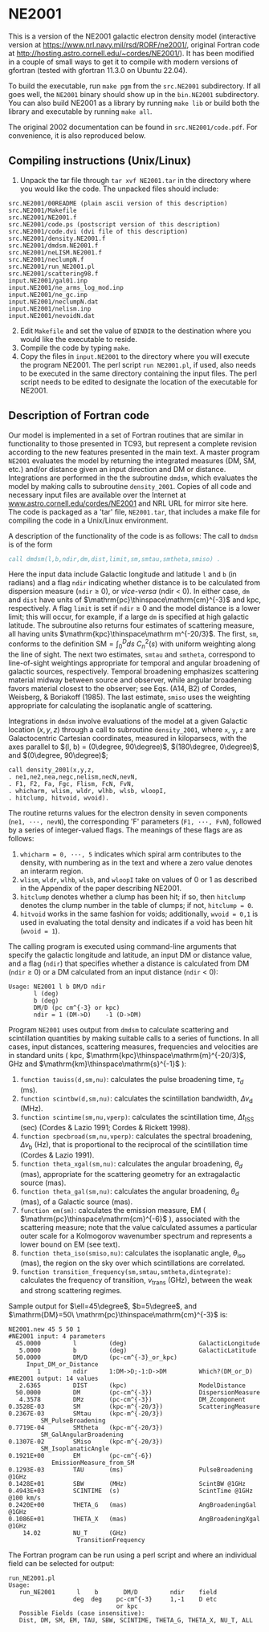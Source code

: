 # NE2001
This is a version of the NE2001 galactic electron density model (interactive version at https://www.nrl.navy.mil/rsd/RORF/ne2001/,
original Fortran code at http://hosting.astro.cornell.edu/~cordes/NE2001/).
It has been modified in a couple of small ways to get it to compile with modern versions of gfortran (tested with gfortran 11.3.0 on Ubuntu 22.04).

To build the executable, run `make pgm` from the `src.NE2001` subdirectory.
If all goes well, the `NE2001` binary should show up in the `bin.NE2001` subdirectory.
You can also build NE2001 as a library by running `make lib` or build both the library and executable by running `make all`. 

The original 2002 documentation can be found in `src.NE2001/code.pdf`. For convenience, it is also reproduced below.

## Compiling instructions (Unix/Linux)
1. Unpack the tar file through `tar xvf NE2001.tar` in the directory where you would like the code. The unpacked files should include:
```
src.NE2001/00README (plain ascii version of this description)
src.NE2001/Makefile
src.NE2001/NE2001.f
src.NE2001/code.ps (postscript version of this description)  
src.NE2001/code.dvi (dvi file of this description)  
src.NE2001/density.NE2001.f
src.NE2001/dmdsm.NE2001.f
src.NE2001/neLISM.NE2001.f
src.NE2001/neclumpN.f
src.NE2001/run_NE2001.pl
src.NE2001/scattering98.f
input.NE2001/gal01.inp
input.NE2001/ne_arms_log_mod.inp
input.NE2001/ne_gc.inp
input.NE2001/neclumpN.dat
input.NE2001/nelism.inp
input.NE2001/nevoidN.dat
```
2. Edit `Makefile` and set the value of `BINDIR` to the destination where you would like the executable to reside.  
3. Compile the code by typing `make`.  
4. Copy the files in `input.NE2001` to the directory where you will execute the program NE2001. The perl script `run NE2001.pl`, if used, also needs to be executed in the same directory containing the input files. The perl script needs to be edited to designate the location of the executable for NE2001.

## Description of Fortran code
Our model is implemented in a set of Fortran routines that are similar in functionality to those presented in TC93, but represent a complete revision according to the new features presented in the main text. A master program `NE2001` evaluates the model by returning the integrated measures (DM, SM, etc.) and/or distance given an input direction and DM or distance. Integrations are performed in the the subroutine `dmdsm`, which evaluates the model by making calls to subroutine `density_2001`. Copies of all code and necessary input files are available over the Internet at www.astro.cornell.edu/cordes/NE2001 and NRL URL for mirror site here. The code is packaged as a 'tar' file, `NE2001.tar`, that includes a make file for compiling the code in a Unix/Linux environment.

A description of the functionality of the code is as follows: The call to `dmdsm` is of the form
```fortran
call dmdsm(l,b,ndir,dm,dist,limit,sm,smtau,smtheta,smiso) .
```
Here the input data include Galactic longitude and latitude `l` and `b` (in radians) and a flag `ndir` indicating whether distance is to be calculated from dispersion measure (`ndir` $\ge$ 0), or *vice-versa* (ndir < 0). In either case, `dm` and `dist` have units of $\mathrm{pc}\thinspace\mathrm{cm}^{-3}$ and $\mathrm{kpc}$, respectively. A flag `limit` is set if `ndir` $\ge$ 0 and the model distance is a lower limit; this will occur, for example, if a large `dm` is specified at high galactic latitude. The subroutine also returns four estimates of scattering measure, all having units $\mathrm{kpc}\thinspace\mathrm m^{-20/3}$. The first, `sm`, conforms to the definition $\mathrm{SM} = \int_0^D ds\ C^2_n(s)$ with uniform weighting along the line of sight. The next two estimates, `smtau` and `smtheta`, correspond to line-of-sight weightings appropriate for temporal and angular broadening of galactic sources, respectively. Temporal broadening emphasizes scattering material midway between source and observer, while angular broadening favors material closest to the observer; see Eqs. (A14, B2) of Cordes, Weisberg, & Boriakoff (1985). The last estimate, `smiso` uses the weighting appropriate for calculating the isoplanatic angle of scattering.

Integrations in `dmdsm` involve evaluations of the model at a given Galactic location $(x, y, z)$ through a call to subroutine `density_2001`, where `x`, `y`, `z` are Galactocentric Cartesian coordinates, measured in kiloparsecs, with the axes parallel to $(l, b) = (0\degree, 90\degree)$, $(180\degree, 0\degree)$, and $(0\degree, 90\degree)$;
```
call density_2001(x,y,z,
. ne1,ne2,nea,negc,nelism,necN,nevN,
. F1, F2, Fa, Fgc, Flism, FcN, FvN,
. whicharm, wlism, wldr, wlhb, wlsb, wloopI,  
. hitclump, hitvoid, wvoid).  
```
The routine returns values for the electron density in seven components (`ne1, ···, nevN`), the corresponding 'F' parameters (`F1, ···, FvN`), followed by a series of integer-valued flags. The meanings of these flags are as follows:
1. `whicharm = 0, ···, 5` indicates which spiral arm contributes to the density, with numbering as in the text and where a zero value denotes an interarm region.
2. `wlism`, `wldr`, `wlhb`, `wlsb`, and `wloopI` take on values of 0 or 1 as described in the Appendix of the paper describing NE2001.
3. `hitclump` denotes whether a clump has been hit; if so, then `hitclump` denotes the clump number in the table of clumps; if not, `hitclump = 0`.
4. `hitvoid` works in the same fashion for voids; additionally, `wvoid = 0,1` is used in evaluating the total density and indicates if a void has been hit (`wvoid = 1`).

The calling program is executed using command-line arguments that specify the galactic longitude and latitude, an input DM or distance value, and a flag (`ndir`) that specifies whether a distance is calculated from DM (`ndir` $\ge$ 0) or a DM calculated from an input distance (`ndir` < 0):
```
Usage: NE2001 l b DM/D ndir  
       l (deg)  
       b (deg)  
       DM/D (pc cm^{-3} or kpc)  
       ndir = 1 (DM->D)    -1 (D->DM)  
```

Program `NE2001` uses output from `dmdsm` to calculate scattering and scintillation quantities by making suitable calls to a series of functions. In all cases, input distances, scattering measures, frequencies and velocities are in standard units ( $\mathrm{kpc}$, $\mathrm{kpc}\thinspace\mathrm{m}^{-20/3}$, $\mathrm{GHz}$ and $\mathrm{km}\thinspace\mathrm{s}^{-1}$ ):
1. `function tauiss(d,sm,nu)`: calculates the pulse broadening time, $\tau_d$ (ms).
2. `function scintbw(d,sm,nu)`: calculates the scintillation bandwidth, $\Delta\nu_{\mathrm{d}}$ (MHz).
3. `function scintime(sm,nu,vperp)`: calculates the scintillation time, $\Delta t_{\mathrm{ISS}}$ (sec) (Cordes & Lazio 1991; Cordes & Rickett 1998).
4. `function specbroad(sm,nu,vperp)`: calculates the spectral broadening, $\Delta\nu_{\mathrm{b}}$ (Hz), that is proportional to the reciprocal of the scintillation time (Cordes & Lazio 1991).
5. `function theta_xgal(sm,nu)`: calculates the angular broadening, $\theta_d$ (mas), appropriate for the scattering geometry for an extragalactic source (mas).
6. `function theta_gal(sm,nu)`: calculates the angular broadening, $\theta_d$ (mas), of a Galactic source (mas).
7. `function em(sm)`: calculates the emission measure, EM ( $\mathrm{pc}\thinspace\mathrm{cm}^{-6}$ ), associated with the scattering measure; note that the value calculated assumes a particular outer scale for a Kolmogorov wavenumber spectrum and represents a lower bound on EM (see text).
8. `function theta_iso(smiso,nu)`: calculates the isoplanatic angle, $\theta_{\mathrm{iso}}$ (mas), the region on the sky over which scintillations are correlated.  
9. `function transition_frequency(sm,smtau,smtheta,dintegrate)`: calculates the frequency of transition,  $\nu_{\mathrm{trans}}$ (GHz), between the weak and strong scattering regimes.

Sample output for $\ell=45\degree$, $b=5\degree$, and $\mathrm{DM}=50\ \mathrm{pc}\thinspace\mathrm{cm}^{-3}$ is:
```
NE2001.new 45 5 50 1
#NE2001 input: 4 parameters  
  45.0000         l         (deg)                    GalacticLongitude  
   5.0000         b         (deg)                    GalacticLatitude  
  50.0000         DM/D      (pc-cm^{-3}_or_kpc)      Input_DM_or_Distance  
        1         ndir      1:DM->D;-1:D->DM         Which?(DM_or_D)  
#NE2001 output: 14 values  
   2.6365         DIST      (kpc)                    ModelDistance  
  50.0000         DM        (pc-cm^{-3})             DispersionMeasure  
   4.3578         DMz       (pc-cm^{-3})             DM_Zcomponent  
0.3528E-03        SM        (kpc-m^{-20/3})          ScatteringMeasure  
0.2367E-03        SMtau     (kpc-m^{-20/3})          SM_PulseBroadening  
0.7719E-04        SMtheta   (kpc-m^{-20/3})          SM_GalAngularBroadening  
0.1307E-02        SMiso     (kpc-m^{-20/3})          SM_IsoplanaticAngle  
0.1921E+00        EM        (pc-cm^{-6})             EmissionMeasure_from_SM  
0.1293E-03        TAU       (ms)                     PulseBroadening @1GHz  
0.1428E+01        SBW       (MHz)                    ScintBW @1GHz  
0.4943E+03        SCINTIME  (s)                      ScintTime @1GHz @100 km/s  
0.2420E+00        THETA_G   (mas)                    AngBroadeningGal @1GHz  
0.1086E+01        THETA_X   (mas)                    AngBroadeningXgal @1GHz  
    14.02         NU_T      (GHz)                    TransitionFrequency
```
The Fortran program can be run using a perl script and where an individual field can be selected for output:
```
run_NE2001.pl
Usage:  
   run_NE2001      l    b       DM/D         ndir    field    
                  deg  deg    pc-cm^{-3}     1,-1    D etc    
                              or kpc    
   Possible Fields (case insensitive):  
   Dist, DM, SM, EM, TAU, SBW, SCINTIME, THETA_G, THETA_X, NU_T, ALL
```
